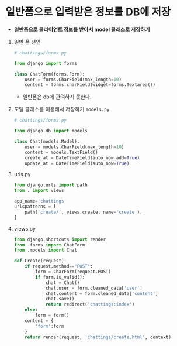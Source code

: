 # 일반폼으로 입력받은 정보를 DB에 저장

- **일반폼으로 클라이언트 정보를 받아서 model 클래스로 저장하기**
1. 일반 폼 선언
    
    ```python
    # chattings/forms.py
    
    from django import forms
    
    class ChatForm(forms.Form):
        user = forms.CharField(max_length=10)
        content = forms.charField(widget=forms.Textarea())
    ```
    
    - 일반폼은 db에 관여하지 못한다.
2. 모델 클래스를 이용해서 저장하기 `models.py`
    
    ```python
    # chattings/forms.py
    
    from django.db import models
    
    class Chat(models.Model):
        user = models.CharField(max_length=10)
        content = models.TextField()
        create_at = DateTimeField(auto_now_add=True)
        update_at = DateTimeField(auto_now=True)
    ```
    
3. urls.py
    
    ```python
    from django.urls import path
    from . import views
    
    app_name='chattings'
    urlspatterns = [
        path('create/', views.create, name='create'),
    ]
    ```
    
4. views.py
    
    ```python
    from django.shortcuts import render
    from .forms import ChatForm
    from .models import Chat
    
    def Create(request):
        if request.method=="POST":
            form = CharForm(request.POST)
            if form.is_valid():
                chat = Chat()
                chat.user = form.cleaned_data['user']
                chat.content = form.cleaned_data['content']
                chat.save()
                return redirect('chattings:index')
        else:
            form = form()
        content = {
            'form':form
        }
        return render(request, 'chattings/create.html', context)
    
    ```